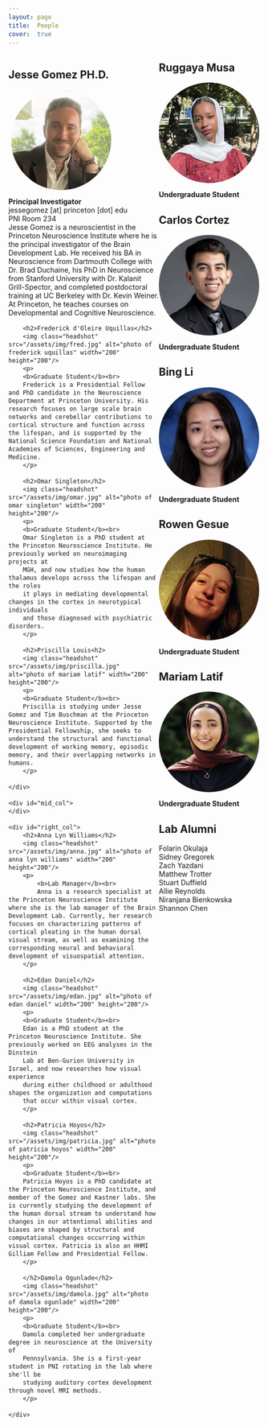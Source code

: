 ```yaml
---
layout: page
title:  People
cover:  true 
---
```

<style type="text/css">
#wrap {
   width:700px;
   margin:4;
}
#left_col {
   float:left;
   width:300px;
}

#mid_col {
   float:left;
   width:100px;
}

#right_col {
   float:right;
   width:300px;
}
</style>

<div id="wrap">
    <div id="left_col">
		<h2>Jesse Gomez PH.D.</h2>
		<img class="headshot" src="/assets/img/jesse.jpg" alt="photo of jesse gomez" width="200" height="200"/>
		<p>
			<b>Principal Investigator</b><br>
			jessegomez [at] princeton [dot] edu<br>
			PNI Room 234<br>
			Jesse Gomez is a neuroscientist in the Princeton Neuroscience Institute where he
			is the principal investigator of the Brain Development Lab. He received his BA in
			Neuroscience from Dartmouth College with Dr. Brad Duchaine, his PhD in
			Neuroscience from Stanford University with Dr. Kalanit Grill-Spector, and
			completed postdoctoral training at UC Berkeley with Dr. Kevin Weiner. At Princeton,
			he teaches courses on Developmental and Cognitive Neuroscience.
		</p>

		<h2>Frederick d'Oleire Uquillas</h2>
		<img class="headshot" src="/assets/img/fred.jpg" alt="photo of frederick uquillas" width="200" height="200"/>
		<p>
		<b>Graduate Student</b><br>
		Frederick is a Presidential Fellow and PhD candidate in the Neuroscience Department at Princeton University. His research focuses on large scale brain networks and cerebellar contributions to cortical structure and function across the lifespan, and is supported by the National Science Foundation and National Academies of Sciences, Engineering and Medicine.
		</p>
		
		<h2>Omar Singleton</h2>
		<img class="headshot" src="/assets/img/omar.jpg" alt="photo of omar singleton" width="200" height="200"/>
		<p>
		<b>Graduate Student</b><br>
		Omar Singleton is a PhD student at the Princeton Neuroscience Institute. He previously worked on neuroimaging projects at
		MGH, and now studies how the human thalamus develops across the lifespan and the roles
		it plays in mediating developmental changes in the cortex in neurotypical individuals 
		and those diagnosed with psychiatric disorders. 
		</p>
		
		<h2>Priscilla Louis<h2>
		<img class="headshot" src="/assets/img/priscilla.jpg" alt="photo of mariam latif" width="200" height="200"/>
		<p>
		<b>Graduate Student</b><br>
		Priscilla is studying under Jesse Gomez and Tim Buschman at the Princeton Neuroscience Institute. Supported by the Presidential Fellowship, she seeks to understand the structural and functional development of working memory, episodic memory, and their overlapping networks in humans. 
		</p>
		
    </div>
    
    <div id="mid_col">
    </div>
    
    <div id="right_col">
        <h2>Anna Lyn Williams</h2>
		<img class="headshot" src="/assets/img/anna.jpg" alt="photo of anna lyn williams" width="200" height="200"/>
		<p>
			<b>Lab Manager</b><br>
    		Anna is a research specialist at the Princeton Neuroscience Institute where she is the lab manager of the Brain Development Lab. Currently, her research focuses on characterizing patterns of cortical pleating in the human dorsal visual stream, as well as examining the corresponding neural and behavioral development of visuospatial attention.
		</p>
		
		<h2>Edan Daniel</h2>
		<img class="headshot" src="/assets/img/edan.jpg" alt="photo of edan daniel" width="200" height="200"/>
		<p>
		<b>Graduate Student</b><br>
		Edan is a PhD student at the Princeton Neuroscience Institute. She previously worked on EEG analyses in the Dinstein
		Lab at Ben-Gurion University in Israel, and now researches how visual experience
		during either childhood or adulthood shapes the organization and computations 
		that occur within visual cortex. 
		</p>
		
		<h2>Patricia Hoyos</h2>
		<img class="headshot" src="/assets/img/patricia.jpg" alt="photo of patricia hoyos" width="200" height="200"/>
		<p>
		<b>Graduate Student</b><br>
    	Patricia Hoyos is a PhD candidate at the Princeton Neuroscience Institute, and member of the Gomez and Kastner labs. She is currently studying the development of the human dorsal stream to understand how changes in our attentional abilities and biases are shaped by structural and computational changes occurring within visual cortex. Patricia is also an HHMI Gilliam Fellow and Presidential Fellow.
		</p>
		
		</h2>Damola Ogunlade</h2>
		<img class="headshot" src="/assets/img/damola.jpg" alt="photo of damola ogunlade" width="200" height="200"/>
		<p>
		<b>Graduate Student</b><br>
		Damola completed her undergraduate degree in neuroscience at the University of 
		Pennsylvania. She is a first-year student in PNI rotating in the lab where she'll be
		studying auditory cortex development through novel MRI methods. 
		</p>
		
    </div>
</div>

</div>
	</h2>    </h2>
</div>


## Ruggaya Musa
<div>
	<img class="headshot" src="/assets/img/ruggaya.jpg" alt="photo of mariam latif" width="200" height="200"/>
</div>
<p>
	<b>Undergraduate Student</b><br> 
</p>

## Carlos Cortez
<div>
	<img class="headshot" src="/assets/img/carlos.jpg" alt="photo of mariam latif" width="200" height="200"/>
</div>
<p>
	<b>Undergraduate Student</b><br> 
</p>

## Bing Li
<div>
	<img class="headshot" src="/assets/img/bing.png" alt="photo of bing li" width="200" height="200"/>
</div>
<p>
	<b>Undergraduate Student</b><br> 
</p>

## Rowen Gesue
<div>
	<img class="headshot" src="/assets/img/rowen.jpg" alt="photo of rowen gesue" width="200" height="200"/>
</div>
<p>
	<b>Undergraduate Student</b><br>  
</p>

## Mariam Latif

<div>
	<img class="headshot" src="/assets/img/mariam.jpg" alt="photo of mariam latif" width="200" height="200"/>
</div>

<p>
	<b>Undergraduate Student</b><br>  
</p>

## Lab Alumni

<p>
	Folarin Okulaja<br>
	Sidney Gregorek<br> 
	Zach Yazdani<br>
	Matthew Trotter<br>
	Stuart Duffield<br>
	Allie Reynolds<br>
	Niranjana Bienkowska<br>
	Shannon Chen<br>
</p>

<!--author-->

<style type="text/css">
	.row {
		display: flex;
	}

	.column {
		flex: 50%;    
	}

	h1 {
		color: orange;
	}

	img.headshot {
		display:block;
		margin: 5px;
		border-radius: 50%;
	}


</style>

